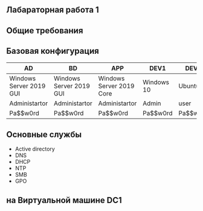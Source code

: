 ## Лабараторная работа 1


## Общие требования 




## Базовая конфигурация
|AD             |BD             |APP             |DEV1           |DEV2           |
| ------------- | ------------- | ------------- |    ------------- |  ------------- | 
|Windows Server 2019 GUI |Windows Server 2019 GUI   |Windows Server 2019 Core|Windows 10           |Ubuntu           |
|Administartor |Administartor   |Administartor|Admin           |user           |
|Pa$$w0rd |Pa$$w0rd  |Pa$$w0rd|Pa$$w0rd          |Pa$$w0rd           |

## Основные службы 
- Active directory
- DNS
- DHCP
- NTP
- SMB
- GPO

## на Виртуальной машине DC1





